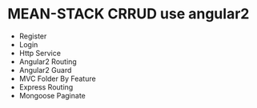 # MEAN-STACK CRRUD use angular2
 - Register
 - Login
 - Http Service
 - Angular2 Routing
 - Angular2 Guard
 - MVC Folder By Feature
 - Express Routing
 - Mongoose Paginate
